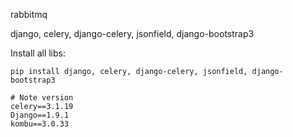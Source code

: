rabbitmq

django, celery, django-celery, jsonfield, django-bootstrap3

Install all libs:

    pip install django, celery, django-celery, jsonfield, django-bootstrap3

    # Note version
    celery==3.1.19
    Django==1.9.1
    kombu==3.0.33